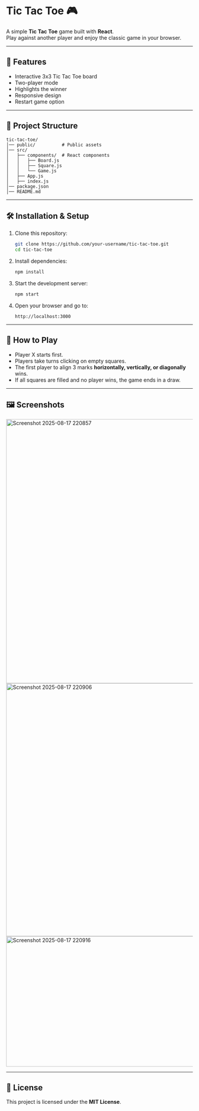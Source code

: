 # Tic Tac Toe 🎮

A simple **Tic Tac Toe** game built with **React**.\
Play against another player and enjoy the classic game in your browser.

------------------------------------------------------------------------

## 🚀 Features

-   Interactive 3x3 Tic Tac Toe board
-   Two-player mode
-   Highlights the winner
-   Responsive design
-   Restart game option

------------------------------------------------------------------------

## 📂 Project Structure

    tic-tac-toe/
    │── public/          # Public assets
    │── src/
    │   ├── components/  # React components
    │   │   ├── Board.js
    │   │   ├── Square.js
    │   │   └── Game.js
    │   ├── App.js
    │   ├── index.js
    │── package.json
    │── README.md

------------------------------------------------------------------------

## 🛠️ Installation & Setup

1.  Clone this repository:

    ``` bash
    git clone https://github.com/your-username/tic-tac-toe.git
    cd tic-tac-toe
    ```

2.  Install dependencies:

    ``` bash
    npm install
    ```

3.  Start the development server:

    ``` bash
    npm start
    ```

4.  Open your browser and go to:

        http://localhost:3000

------------------------------------------------------------------------

## 🎯 How to Play

-   Player X starts first.
-   Players take turns clicking on empty squares.
-   The first player to align 3 marks **horizontally, vertically, or
    diagonally** wins.
-   If all squares are filled and no player wins, the game ends in a
    draw.

------------------------------------------------------------------------

## 🖼️ Screenshots

<img width="915" height="711" alt="Screenshot 2025-08-17 220857" src="https://github.com/user-attachments/assets/510dd707-bc68-4362-a94d-309ed0115285" />

<img width="957" height="681" alt="Screenshot 2025-08-17 220906" src="https://github.com/user-attachments/assets/e2caefe5-72ef-4737-b362-0fe39ff6f74a" />

<img width="532" height="351" alt="Screenshot 2025-08-17 220916" src="https://github.com/user-attachments/assets/7ce9fdca-98df-4c0f-8edd-61c74f66b284" />

------------------------------------------------------------------------

## 📜 License

This project is licensed under the **MIT License**.
